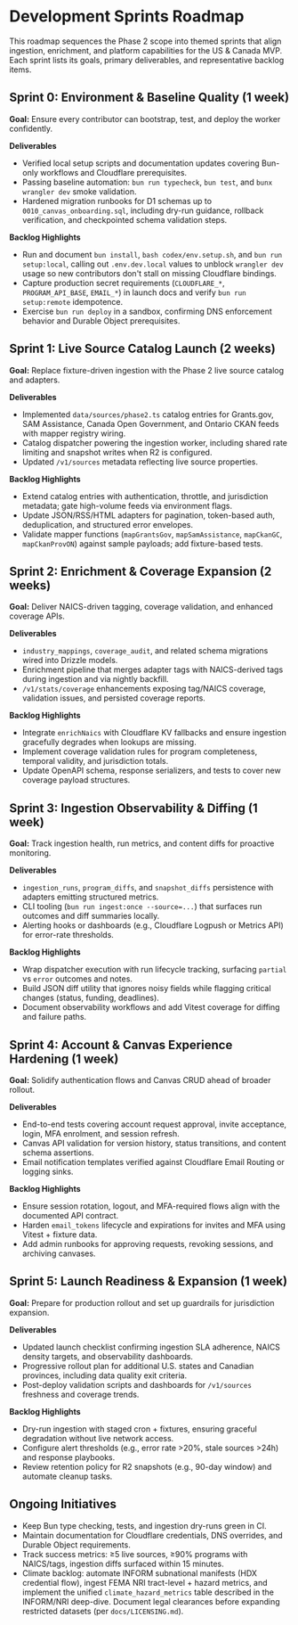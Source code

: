 # Development Sprints Roadmap

This roadmap sequences the Phase 2 scope into themed sprints that align ingestion, enrichment, and platform capabilities for the US & Canada MVP. Each sprint lists its goals, primary deliverables, and representative backlog items.

## Sprint 0: Environment & Baseline Quality (1 week)
**Goal:** Ensure every contributor can bootstrap, test, and deploy the worker confidently.

**Deliverables**
- Verified local setup scripts and documentation updates covering Bun-only workflows and Cloudflare prerequisites.
- Passing baseline automation: `bun run typecheck`, `bun test`, and `bunx wrangler dev` smoke validation.
- Hardened migration runbooks for D1 schemas up to `0010_canvas_onboarding.sql`, including dry-run guidance, rollback verification, and checkpointed schema validation steps.

**Backlog Highlights**
- Run and document `bun install`, `bash codex/env.setup.sh`, and `bun run setup:local`, calling out `.env.dev.local` values to unblock `wrangler dev` usage so new contributors don't stall on missing Cloudflare bindings.
- Capture production secret requirements (`CLOUDFLARE_*`, `PROGRAM_API_BASE`, `EMAIL_*`) in launch docs and verify `bun run setup:remote` idempotence.
- Exercise `bun run deploy` in a sandbox, confirming DNS enforcement behavior and Durable Object prerequisites.

## Sprint 1: Live Source Catalog Launch (2 weeks)
**Goal:** Replace fixture-driven ingestion with the Phase 2 live source catalog and adapters.

**Deliverables**
- Implemented `data/sources/phase2.ts` catalog entries for Grants.gov, SAM Assistance, Canada Open Government, and Ontario CKAN feeds with mapper registry wiring.
- Catalog dispatcher powering the ingestion worker, including shared rate limiting and snapshot writes when R2 is configured.
- Updated `/v1/sources` metadata reflecting live source properties.

**Backlog Highlights**
- Extend catalog entries with authentication, throttle, and jurisdiction metadata; gate high-volume feeds via environment flags.
- Update JSON/RSS/HTML adapters for pagination, token-based auth, deduplication, and structured error envelopes.
- Validate mapper functions (`mapGrantsGov`, `mapSamAssistance`, `mapCkanGC`, `mapCkanProvON`) against sample payloads; add fixture-based tests.

## Sprint 2: Enrichment & Coverage Expansion (2 weeks)
**Goal:** Deliver NAICS-driven tagging, coverage validation, and enhanced coverage APIs.

**Deliverables**
- `industry_mappings`, `coverage_audit`, and related schema migrations wired into Drizzle models.
- Enrichment pipeline that merges adapter tags with NAICS-derived tags during ingestion and via nightly backfill.
- `/v1/stats/coverage` enhancements exposing tag/NAICS coverage, validation issues, and persisted coverage reports.

**Backlog Highlights**
- Integrate `enrichNaics` with Cloudflare KV fallbacks and ensure ingestion gracefully degrades when lookups are missing.
- Implement coverage validation rules for program completeness, temporal validity, and jurisdiction totals.
- Update OpenAPI schema, response serializers, and tests to cover new coverage payload structures.

## Sprint 3: Ingestion Observability & Diffing (1 week)
**Goal:** Track ingestion health, run metrics, and content diffs for proactive monitoring.

**Deliverables**
- `ingestion_runs`, `program_diffs`, and `snapshot_diffs` persistence with adapters emitting structured metrics.
- CLI tooling (`bun run ingest:once --source=...`) that surfaces run outcomes and diff summaries locally.
- Alerting hooks or dashboards (e.g., Cloudflare Logpush or Metrics API) for error-rate thresholds.

**Backlog Highlights**
- Wrap dispatcher execution with run lifecycle tracking, surfacing `partial` vs `error` outcomes and notes.
- Build JSON diff utility that ignores noisy fields while flagging critical changes (status, funding, deadlines).
- Document observability workflows and add Vitest coverage for diffing and failure paths.

## Sprint 4: Account & Canvas Experience Hardening (1 week)
**Goal:** Solidify authentication flows and Canvas CRUD ahead of broader rollout.

**Deliverables**
- End-to-end tests covering account request approval, invite acceptance, login, MFA enrolment, and session refresh.
- Canvas API validation for version history, status transitions, and content schema assertions.
- Email notification templates verified against Cloudflare Email Routing or logging sinks.

**Backlog Highlights**
- Ensure session rotation, logout, and MFA-required flows align with the documented API contract.
- Harden `email_tokens` lifecycle and expirations for invites and MFA using Vitest + fixture data.
- Add admin runbooks for approving requests, revoking sessions, and archiving canvases.

## Sprint 5: Launch Readiness & Expansion (1 week)
**Goal:** Prepare for production rollout and set up guardrails for jurisdiction expansion.

**Deliverables**
- Updated launch checklist confirming ingestion SLA adherence, NAICS density targets, and observability dashboards.
- Progressive rollout plan for additional U.S. states and Canadian provinces, including data quality exit criteria.
- Post-deploy validation scripts and dashboards for `/v1/sources` freshness and coverage trends.

**Backlog Highlights**
- Dry-run ingestion with staged cron + fixtures, ensuring graceful degradation without live network access.
- Configure alert thresholds (e.g., error rate >20%, stale sources >24h) and response playbooks.
- Review retention policy for R2 snapshots (e.g., 90-day window) and automate cleanup tasks.

## Ongoing Initiatives
- Keep Bun type checking, tests, and ingestion dry-runs green in CI.
- Maintain documentation for Cloudflare credentials, DNS overrides, and Durable Object requirements.
- Track success metrics: ≥5 live sources, ≥90% programs with NAICS/tags, ingestion diffs surfaced within 15 minutes.
- Climate backlog: automate INFORM subnational manifests (HDX credential flow), ingest FEMA NRI tract-level + hazard metrics, and implement the unified `climate_hazard_metrics` table described in the INFORM/NRI deep-dive. Document legal clearances before expanding restricted datasets (per `docs/LICENSING.md`).
